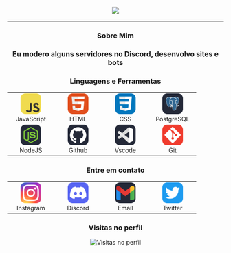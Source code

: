 <!-- rdn -->

<p align="center">
<img src="https://i.postimg.cc/kG5vRKxj/Untitled-Project-3.jpg" />
</p>





---
<h3 align="center">
Sobre Mim
</p>

<h3 align="center">

  Eu modero alguns servidores no Discord, desenvolvo sites e bots
</p>


<h3 align="center">
  Linguagens e Ferramentas
</h3>





<div align="center">
  <table>
    <tr>
      <td align="center" width="96">
        <img src="https://github.com/tandpfun/skill-icons/raw/main/icons/JavaScript.svg" width="48" height="48" alt="JavaScript" />
        <br>JavaScript
      </td>
      <td align="center" width="96">
        <img src="https://github.com/tandpfun/skill-icons/raw/main/icons/HTML.svg" width="48" height="48" alt="HTML" />
        <br>HTML
      </td>
      <td align="center" width="96">
        <img src="https://github.com/tandpfun/skill-icons/raw/main/icons/CSS.svg" width="48" height="48" alt="CSS" />
        <br>CSS
      </td>
       <td align="center" width="96">
        <img src="https://raw.githubusercontent.com/tandpfun/skill-icons/main/icons/PostgreSQL-Dark.svg" width="48" height="48" alt="PostgreSQL" />
        <br>PostgreSQL
      </td>
    </tr>
    <tr>
                 <td align="center" width="96">
        <img src="https://raw.githubusercontent.com/tandpfun/skill-icons/main/icons/NodeJS-Dark.svg" width="48" height="48" alt="NodeJS" />
        <br>NodeJS
      <td align="center" width="96">
        <img src="https://github.com/tandpfun/skill-icons/raw/main/icons/Github-Dark.svg" width="48" height="48" alt="Github" />
        <br>Github
      </td>
      <td align="center" width="96">
        <img src="https://github.com/tandpfun/skill-icons/raw/main/icons/VSCode-Dark.svg" width="48" height="48" alt="Vscode" />
        <br>Vscode
      </td>
            <td align="center" width="96">
        <img src="https://raw.githubusercontent.com/tandpfun/skill-icons/main/icons/Git.svg" width="48" height="48" alt="Git" />
        <br>Git
      </td>
    </tr>
  </table>
</div>


<h3 align="center">
  Entre em contato
</h3>


<div align="center">
  <table>
    <tr>
      <td align="center" width="96">
        <a href="https://instagram.com/recaihd" target="_blank">
          <img src="https://raw.githubusercontent.com/tandpfun/skill-icons/main/icons/Instagram.svg" width="48" height="48" alt="Instagram" />
        </a>
        <br>Instagram
      </td>
      <td align="center" width="96">
        <a href="https://discord.gg/recaihd" target="_blank">
          <img src="https://raw.githubusercontent.com/tandpfun/skill-icons/main/icons/Discord.svg" width="48" height="48" alt="Discord" />
        </a>
        <br>Discord
      </td>
      <td align="center" width="96">
        <a href="mailto:ricardosousapixtudo@gmail.com">
          <img src="https://raw.githubusercontent.com/tandpfun/skill-icons/main/icons/Gmail-Dark.svg" width="48" height="48" alt="E-mail" />
        </a>
        <br>Email
      </td>
      <td align="center" width="96">
          <img src="https://raw.githubusercontent.com/tandpfun/skill-icons/main/icons/Twitter.svg" width="48" height="48" alt="Twitter" />
        <br>Twitter
      </td>
    </tr>
  </table>
</div>

<h3 align="center">
  Visitas no perfil
</h3>

<p align="center">
  <img src="https://komarev.com/ghpvc/?username=RecaiHD&style=flat-square&color=blue" alt="Visitas no perfil"/>
</p>
